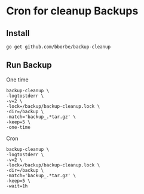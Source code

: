 # Cron for cleanup Backups

## Install

```
go get github.com/bborbe/backup-cleanup
```

## Run Backup

One time

```
backup-cleanup \
-logtostderr \
-v=2 \
-lock=/backup/backup-cleanup.lock \
-dir=/backup \
-match='backup_.*tar.gz' \
-keep=5 \
-one-time
```

Cron

```
backup-cleanup \
-logtostderr \
-v=2 \
-lock=/backup/backup-cleanup.lock \
-dir=/backup \
-match='backup_.*tar.gz' \
-keep=5 \
-wait=1h
```
